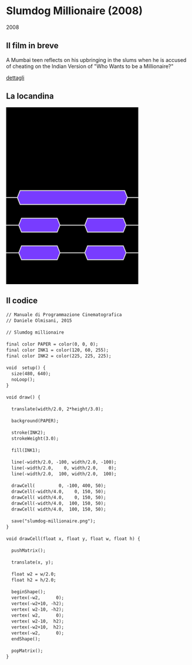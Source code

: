 # Slumdog Millionaire (2008)

2008

## Il film in breve
A Mumbai teen reflects on his upbringing in the slums when he is accused of cheating on the Indian Version of "Who Wants to be a Millionaire?"

[dettagli](https://www.imdb.com/title/tt1010048/)

## La locandina
<img src="slumdog-millionaire.png"  width="360px" title="Slumdog Millionaire">


## Il codice
```processing
// Manuale di Programmazione Cinematografica
// Daniele Olmisani, 2015

// Slumdog millionaire

final color PAPER = color(0, 0, 0);
final color INK1 = color(120, 60, 255);
final color INK2 = color(225, 225, 225);

void  setup() {
  size(480, 640);
  noLoop();
}

void draw() {
  
  translate(width/2.0, 2*height/3.0);
  
  background(PAPER);
  
  stroke(INK2);
  strokeWeight(3.0);
  
  fill(INK1);
  
  line(-width/2.0, -100, width/2.0, -100);
  line(-width/2.0,    0, width/2.0,    0);
  line(-width/2.0,  100, width/2.0,  100);
  
  drawCell(         0, -100, 400, 50);
  drawCell(-width/4.0,    0, 150, 50);
  drawCell( width/4.0,    0, 150, 50);
  drawCell(-width/4.0,  100, 150, 50);
  drawCell( width/4.0,  100, 150, 50);
  
  save("slumdog-millionaire.png");
}

void drawCell(float x, float y, float w, float h) {
  
  pushMatrix();
  
  translate(x, y);
  
  float w2 = w/2.0;
  float h2 = h/2.0;
  
  beginShape();
  vertex(-w2,      0);
  vertex(-w2+10, -h2);
  vertex( w2-10, -h2);
  vertex( w2,      0);
  vertex( w2-10,  h2);
  vertex(-w2+10,  h2);
  vertex(-w2,      0);
  endShape();
  
  popMatrix();
}
```
